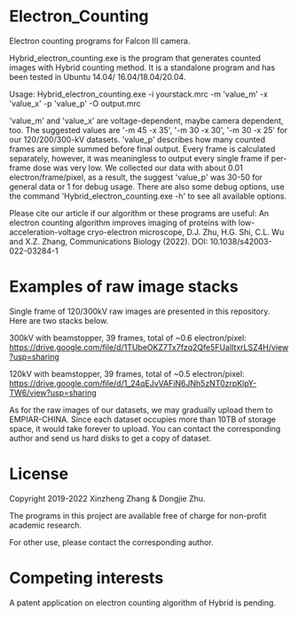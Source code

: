 # Electron_Counting
Electron counting programs for Falcon III camera.

Hybrid_electron_counting.exe is the program that generates counted images with Hybrid counting method. It is a standalone program and has been tested in Ubuntu 14.04/ 16.04/18.04/20.04. 

Usage: Hybrid_electron_counting.exe -i yourstack.mrc -m 'value_m' -x 'value_x' -p 'value_p' -O output.mrc

'value_m' and 'value_x' are voltage-dependent, maybe camera dependent, too. The suggested values are '-m 45 -x 35', '-m 30 -x 30', '-m 30 -x 25' for our 120/200/300-kV datasets. 'value_p' describes how many counted frames are simple summed before final output. Every frame is calculated separately, however, it was meaningless to output every single frame if per-frame dose was very low. We collected our data with about 0.01 electron/frame/pixel, as a result, the suggest 'value_p' was 30-50 for general data or 1 for debug usage. There are also some debug options, use the command 'Hybrid_electron_counting.exe -h' to see all available options.

Please cite our article if our algorithm or these programs are useful: An electron counting algorithm improves imaging of proteins with low-acceleration-voltage cryo-electron microscope, D.J. Zhu, H.G. Shi, C.L. Wu and X.Z. Zhang, Communications Biology (2022). DOI: 10.1038/s42003-022-03284-1

# Examples of raw image stacks
Single frame of 120/300kV raw images are presented in this repository. Here are two stacks below.

300kV with beamstopper, 39 frames, total of ~0.6 electron/pixel: https://drive.google.com/file/d/1TUbeOKZ7Tx7fzq2Qfe5FUalItxrLSZ4H/view?usp=sharing

120kV with beamstopper, 39 frames, total of ~0.5 electron/pixel: https://drive.google.com/file/d/1_24qEJvVAFiN6JNh5zNT0zrpKlpY-TW6/view?usp=sharing

As for the raw images of our datasets, we may gradually upload them to EMPIAR-CHINA. Since each dataset occupies more than 10TB of storage space, it would take forever to upload. You can contact the corresponding author and send us hard disks to get a copy of dataset.

# License
Copyright 2019-2022 Xinzheng Zhang & Dongjie Zhu.

The programs in this project are available free of charge for non-profit academic research.

For other use, please contact the corresponding author.

# Competing interests
A patent application on electron counting algorithm of Hybrid is pending.
